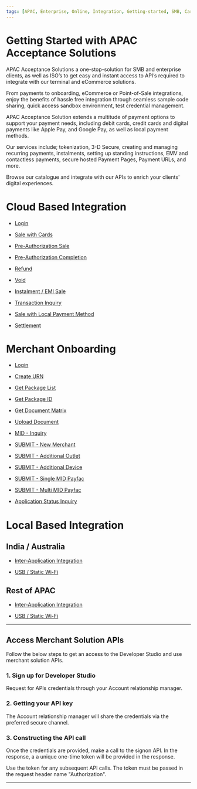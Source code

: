 ```yaml
---
tags: [APAC, Enterprise, Online, Integration, Getting-started, SMB, Card-present, Card-not-present, Digital, Features, POS, Cloud, Local-payment-methods]
---
```


# Getting Started with APAC Acceptance Solutions 

APAC Acceptance Solutions a one-stop-solution for SMB and enterprise clients, as well as ISO’s to get easy and instant access to API’s required to integrate with our terminal and eCommerce solutions.

From payments to onboarding, eCommerce or Point-of-Sale integrations, enjoy the benefits of hassle free integration through seamless sample code sharing, quick access sandbox environment, test credential management. 

APAC Acceptance Solution extends a multitude of payment options to support your payment needs, including debit cards, credit cards and digital payments like Apple Pay, and Google Pay, as well as local payment methods.

Our services include; tokenization, 3-D Secure, creating and managing recurring payments, instalments, setting up standing instructions, EMV and contactless payments, secure hosted Payment Pages, Payment URLs, and more.

Browse our catalogue and integrate with our APIs to enrich your clients' digital experiences.

# Cloud Based Integration

- [Login](./?path=/docs/APIs/CloudPOI/Login.md)

- [Sale with Cards](./?path=docs/APIs/PaymentAPI/SaleCard.md)

- [Pre-Authorization Sale](./?path=docs/APIs/PaymentAPI/PreAuthSale.md)

- [Pre-Authorization Completion](./?path=docs/APIs/PaymentAPI/PreAuthCompletion.md)

- [Refund](./?path=docs/APIs/PaymentAPI/Refund.md)

- [Void](./?path=docs/APIs/PaymentAPI/Void.md)

- [Instalment / EMI Sale](./?path=docs/APIs/PaymentAPI/EMISale.md)

- [Transaction Inquiry](./?path=docs/APIs/PaymentAPI/TransactionStatusCheck.md)

- [Sale with Local Payment Method](./?path=docs/APIs/PaymentAPI/SaleLocalPaymentMethod.md)

- [Settlement](./?path=docs/APIs/PaymentAPI/SettlementTransaction.md)

#  Merchant Onboarding

- [Login](./?path=/docs/APIs/externalboarding/Login.md)

- [Create URN](./?path=/docs/APIs/externalboarding/CreateURN.md)

- [Get Package List](./?path=/docs/APIs/externalboarding/GetPackageList.md)

- [Get Package ID](./?path=/docs/APIs/externalboarding/GetPackageId.md)

- [Get Document Matrix](./?path=/docs/APIs/externalboarding/GetDocumentMatrix.md)

- [Upload Document](./?path=/docs/APIs/externalboarding/UploadDocument.md)

- [MID - Inquiry](./?path=/docs/APIs/externalboarding/MidInquiry.md)

- [SUBMIT - New Merchant](./?path=/docs/APIs/externalboarding/NewMerchant.md)

- [SUBMIT - Additional Outlet](./?path=/docs/APIs/externalboarding/AdditionalOutlet.md)

- [SUBMIT - Additional Device](./?path=/docs/APIs/externalboarding/AdditionalDevice.md)

- [SUBMIT - Single MID Payfac](./?path=/docs/APIs/externalboarding/SingleMIDPayFac.md)

- [SUBMIT - Multi MID Payfac](./?path=/docs/APIs/externalboarding/MultiMIDPayFac.md)

- [Application Status Inquiry](./?path=/docs/APIs/externalboarding/ApplicationStatusInquiry.md)

#  Local Based Integration

## India / Australia

- [Inter-Application Integration](./?path=/docs/APIs/localpoi/InterAppIms.md)

- [USB / Static Wi-Fi](./?path=/docs/APIs/localpoi/WIFIIMS.md)

## Rest of APAC  

- [Inter-Application Integration](./?path=/docs/APIs/localpoi/InterAppFDMS.md)

- [USB / Static Wi-Fi](./?path=/docs/APIs/localpoi/WIFIFDMS.md)

---

## Access Merchant Solution APIs

Follow the below steps to get an access to the Developer Studio and use merchant solution APIs.

### 1. Sign up for  Developer Studio

Request for APIs credentials through your Account relationship manager.

### 2. Getting your API key

The Account relationship manager will share the credentials via the preferred secure channel.

### 3. Constructing the API call

Once the credentials are provided, make a call to the signon API. In the response, a a unique one-time token will be provided in the response. 

Use the token for any subsequent API calls.  The token must be passed in the request header name "Authorization".  

---